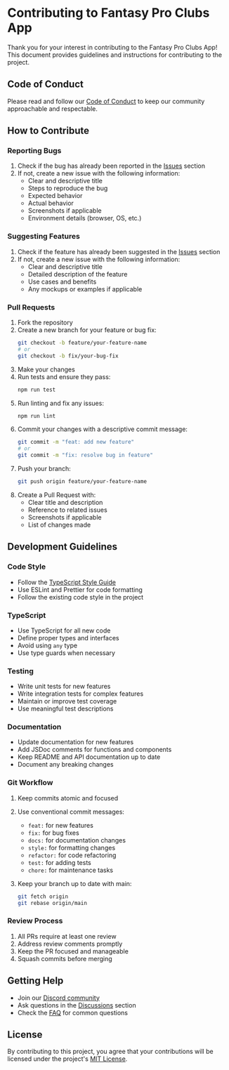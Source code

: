 # Contributing to Fantasy Pro Clubs App

Thank you for your interest in contributing to the Fantasy Pro Clubs App! This document provides guidelines and instructions for contributing to the project.

## Code of Conduct

Please read and follow our [Code of Conduct](CODE_OF_CONDUCT.md) to keep our community approachable and respectable.

## How to Contribute

### Reporting Bugs

1. Check if the bug has already been reported in the [Issues](https://github.com/yourusername/fantasy-pro-clubs-app/issues) section
2. If not, create a new issue with the following information:
   - Clear and descriptive title
   - Steps to reproduce the bug
   - Expected behavior
   - Actual behavior
   - Screenshots if applicable
   - Environment details (browser, OS, etc.)

### Suggesting Features

1. Check if the feature has already been suggested in the [Issues](https://github.com/yourusername/fantasy-pro-clubs-app/issues) section
2. If not, create a new issue with the following information:
   - Clear and descriptive title
   - Detailed description of the feature
   - Use cases and benefits
   - Any mockups or examples if applicable

### Pull Requests

1. Fork the repository
2. Create a new branch for your feature or bug fix:
   ```bash
   git checkout -b feature/your-feature-name
   # or
   git checkout -b fix/your-bug-fix
   ```
3. Make your changes
4. Run tests and ensure they pass:
   ```bash
   npm run test
   ```
5. Run linting and fix any issues:
   ```bash
   npm run lint
   ```
6. Commit your changes with a descriptive commit message:
   ```bash
   git commit -m "feat: add new feature"
   # or
   git commit -m "fix: resolve bug in feature"
   ```
7. Push your branch:
   ```bash
   git push origin feature/your-feature-name
   ```
8. Create a Pull Request with:
   - Clear title and description
   - Reference to related issues
   - Screenshots if applicable
   - List of changes made

## Development Guidelines

### Code Style

- Follow the [TypeScript Style Guide](https://google.github.io/styleguide/tsguide.html)
- Use ESLint and Prettier for code formatting
- Follow the existing code style in the project

### TypeScript

- Use TypeScript for all new code
- Define proper types and interfaces
- Avoid using `any` type
- Use type guards when necessary

### Testing

- Write unit tests for new features
- Write integration tests for complex features
- Maintain or improve test coverage
- Use meaningful test descriptions

### Documentation

- Update documentation for new features
- Add JSDoc comments for functions and components
- Keep README and API documentation up to date
- Document any breaking changes

### Git Workflow

1. Keep commits atomic and focused
2. Use conventional commit messages:
   - `feat:` for new features
   - `fix:` for bug fixes
   - `docs:` for documentation changes
   - `style:` for formatting changes
   - `refactor:` for code refactoring
   - `test:` for adding tests
   - `chore:` for maintenance tasks

3. Keep your branch up to date with main:
   ```bash
   git fetch origin
   git rebase origin/main
   ```

### Review Process

1. All PRs require at least one review
2. Address review comments promptly
3. Keep the PR focused and manageable
4. Squash commits before merging

## Getting Help

- Join our [Discord community](https://discord.gg/your-server)
- Ask questions in the [Discussions](https://github.com/yourusername/fantasy-pro-clubs-app/discussions) section
- Check the [FAQ](docs/FAQ.md) for common questions

## License

By contributing to this project, you agree that your contributions will be licensed under the project's [MIT License](LICENSE). 